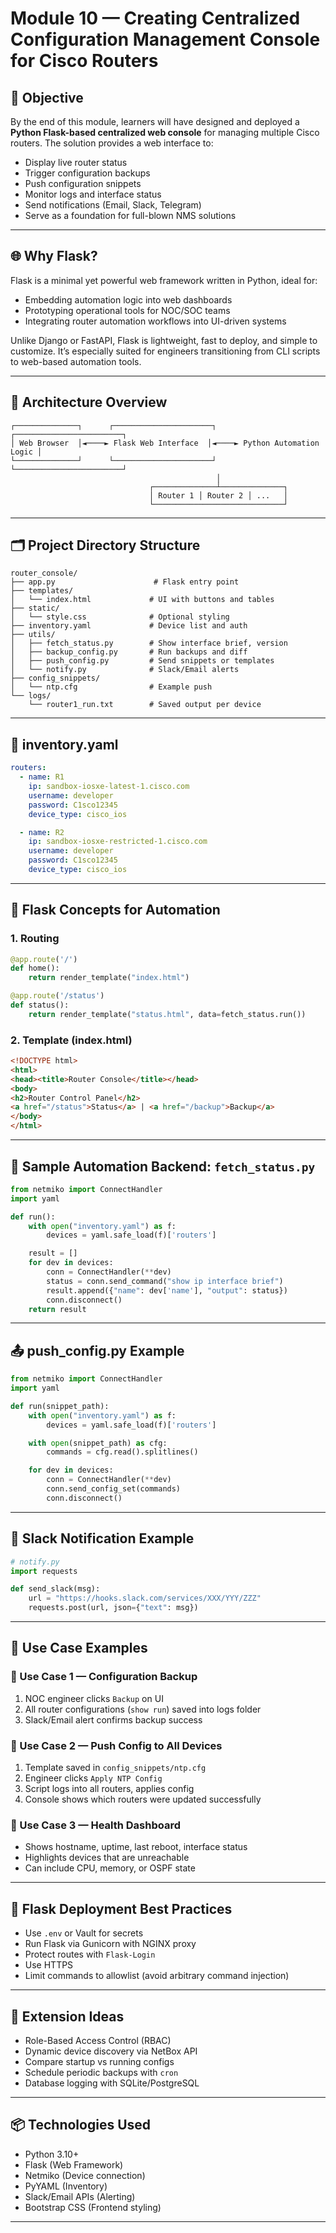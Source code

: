 # Module 10 — Creating Centralized Configuration Management Console for Cisco Routers

## 🎯 Objective
By the end of this module, learners will have designed and deployed a **Python Flask-based centralized web console** for managing multiple Cisco routers. The solution provides a web interface to:

- Display live router status
- Trigger configuration backups
- Push configuration snippets
- Monitor logs and interface status
- Send notifications (Email, Slack, Telegram)
- Serve as a foundation for full-blown NMS solutions

---

## 🌐 Why Flask?
Flask is a minimal yet powerful web framework written in Python, ideal for:

- Embedding automation logic into web dashboards
- Prototyping operational tools for NOC/SOC teams
- Integrating router automation workflows into UI-driven systems

Unlike Django or FastAPI, Flask is lightweight, fast to deploy, and simple to customize. It’s especially suited for engineers transitioning from CLI scripts to web-based automation tools.

---

## 🧱 Architecture Overview
```
┌──────────────┐      ┌──────────────────────┐      ┌────────────────────────┐
│ Web Browser  │◄────► Flask Web Interface  │◄────► Python Automation Logic │
└──────────────┘      └──────────────────────┘      └────────────────────────┘
                                              │
                               ┌──────────────┴──────────────┐
                               │ Router 1 │ Router 2 │ ...   │
                               └─────────────────────────────┘
```

---

## 🗂️ Project Directory Structure
```
router_console/
├── app.py                      # Flask entry point
├── templates/                 
│   └── index.html             # UI with buttons and tables
├── static/
│   └── style.css              # Optional styling
├── inventory.yaml             # Device list and auth
├── utils/
│   ├── fetch_status.py        # Show interface brief, version
│   ├── backup_config.py       # Run backups and diff
│   ├── push_config.py         # Send snippets or templates
│   └── notify.py              # Slack/Email alerts
├── config_snippets/
│   └── ntp.cfg                # Example push
└── logs/
    └── router1_run.txt        # Saved output per device
```

---

## 📘 inventory.yaml
```yaml
routers:
  - name: R1
    ip: sandbox-iosxe-latest-1.cisco.com
    username: developer
    password: C1sco12345
    device_type: cisco_ios

  - name: R2
    ip: sandbox-iosxe-restricted-1.cisco.com
    username: developer
    password: C1sco12345
    device_type: cisco_ios
```

---

## 🧠 Flask Concepts for Automation

### 1. Routing
```python
@app.route('/')
def home():
    return render_template("index.html")

@app.route('/status')
def status():
    return render_template("status.html", data=fetch_status.run())
```

### 2. Template (index.html)
```html
<!DOCTYPE html>
<html>
<head><title>Router Console</title></head>
<body>
<h2>Router Control Panel</h2>
<a href="/status">Status</a> | <a href="/backup">Backup</a>
</body>
</html>
```

---

## 🔧 Sample Automation Backend: `fetch_status.py`
```python
from netmiko import ConnectHandler
import yaml

def run():
    with open("inventory.yaml") as f:
        devices = yaml.safe_load(f)['routers']

    result = []
    for dev in devices:
        conn = ConnectHandler(**dev)
        status = conn.send_command("show ip interface brief")
        result.append({"name": dev['name'], "output": status})
        conn.disconnect()
    return result
```

---

## 📤 push_config.py Example
```python
from netmiko import ConnectHandler
import yaml

def run(snippet_path):
    with open("inventory.yaml") as f:
        devices = yaml.safe_load(f)['routers']

    with open(snippet_path) as cfg:
        commands = cfg.read().splitlines()

    for dev in devices:
        conn = ConnectHandler(**dev)
        conn.send_config_set(commands)
        conn.disconnect()
```

---

## 🔔 Slack Notification Example
```python
# notify.py
import requests

def send_slack(msg):
    url = "https://hooks.slack.com/services/XXX/YYY/ZZZ"
    requests.post(url, json={"text": msg})
```

---

## 🧪 Use Case Examples

### 🔹 Use Case 1 — Configuration Backup
1. NOC engineer clicks `Backup` on UI
2. All router configurations (`show run`) saved into logs folder
3. Slack/Email alert confirms backup success

### 🔹 Use Case 2 — Push Config to All Devices
1. Template saved in `config_snippets/ntp.cfg`
2. Engineer clicks `Apply NTP Config`
3. Script logs into all routers, applies config
4. Console shows which routers were updated successfully

### 🔹 Use Case 3 — Health Dashboard
- Shows hostname, uptime, last reboot, interface status
- Highlights devices that are unreachable
- Can include CPU, memory, or OSPF state

---

## 🔐 Flask Deployment Best Practices
- Use `.env` or Vault for secrets
- Run Flask via Gunicorn with NGINX proxy
- Protect routes with `Flask-Login`
- Use HTTPS
- Limit commands to allowlist (avoid arbitrary command injection)

---

## 🚀 Extension Ideas
- Role-Based Access Control (RBAC)
- Dynamic device discovery via NetBox API
- Compare startup vs running configs
- Schedule periodic backups with `cron`
- Database logging with SQLite/PostgreSQL


---

## 📦 Technologies Used
- Python 3.10+
- Flask (Web Framework)
- Netmiko (Device connection)
- PyYAML (Inventory)
- Slack/Email APIs (Alerting)
- Bootstrap CSS (Frontend styling)

---
